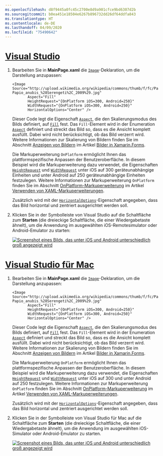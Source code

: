 ```yaml
---
ms.openlocfilehash: d8f9445a0fc45c2700e8d9a901cfce9bd6307d2b
ms.sourcegitcommit: b0ea451e18504e6267b896732dd26df64ddfa843
ms.translationtype: HT
ms.contentlocale: de-DE
ms.lasthandoff: 04/09/2020
ms.locfileid: "75490642"
---
```

# <a name="visual-studio"></a>[Visual Studio](#tab/vswin)

1. Bearbeiten Sie in **MainPage.xaml** die [`Image`](xref:Xamarin.Forms.Image)-Deklaration, um die Darstellung anzupassen:

    ```xaml
    <Image Source="http://upload.wikimedia.org/wikipedia/commons/thumb/f/fc/Papio_anubis_%28Serengeti%2C_2009%29.jpg/200px-Papio_anubis_%28Serengeti%2C_2009%29.jpg"
           Aspect="Fill"
           HeightRequest="{OnPlatform iOS=300, Android=250}"
           WidthRequest="{OnPlatform iOS=300, Android=250}"
           HorizontalOptions="Center" />
    ```

    Dieser Code legt die Eigenschaft [`Aspect`](xref:Xamarin.Forms.Image.Aspect), die den Skalierungsmodus des Bilds definiert, auf [`Fill`](xref:Xamarin.Forms.Aspect.Fill) fest. Das `Fill`-Element wird in der Enumeration [`Aspect`](xref:Xamarin.Forms.Aspect) definiert und streckt das Bild so, dass es die Ansicht komplett ausfüllt. Dabei wird nicht berücksichtigt, ob das Bild verzerrt wird. Weitere Informationen zur Skalierung von Bildern finden Sie im Abschnitt [Anzeigen von Bildern](~/xamarin-forms/user-interface/images.md#display-images) im Artikel [Bilder in Xamarin.Forms](~/xamarin-forms/user-interface/images.md).

    Die Markuperweiterung `OnPlatform` ermöglicht Ihnen das plattformspezifische Anpassen der Benutzeroberfläche. In diesem Beispiel wird die Markuperweiterung dazu verwendet, die Eigenschaften [`HeightRequest`](xref:Xamarin.Forms.VisualElement.HeightRequest) und [`WidthRequest`](xref:Xamarin.Forms.VisualElement.WidthRequest) unter iOS auf 300 geräteunabhängige Einheiten und unter Android auf 250 geräteunabhängige Einheiten festzulegen. Weitere Informationen zur Markuperweiterung `OnPlatform` finden Sie im Abschnitt [OnPlatform-Markuperweiterung](~/xamarin-forms/xaml/markup-extensions/consuming.md#onplatform) im Artikel [Verwenden von XAML-Markuperweiterungen](~/xamarin-forms/xaml/markup-extensions/consuming.md).

    Zusätzlich wird mit der [`HorizontalOptions`](xref:Xamarin.Forms.View.HorizontalOptions)-Eigenschaft angegeben, dass das Bild horizontal und zentriert ausgerichtet werden soll.

1. Klicken Sie in der Symbolleiste von Visual Studio auf die Schaltfläche zum **Starten** (die dreieckige Schaltfläche, die einer Wiedergabetaste ähnelt), um die Anwendung im ausgewählten iOS-Remotesimulator oder Android-Emulator zu starten:

    [![Screenshot eines Bilds, das unter iOS und Android unterschiedlich groß angezeigt wird](../images/customize-appearance.png "Bildanpassung abhängig von der Plattform")](../images/customize-appearance-large.png#lightbox "Bildanpassung abhängig von der Plattform")

# <a name="visual-studio-for-mac"></a>[Visual Studio für Mac](#tab/vsmac)

1. Bearbeiten Sie in **MainPage.xaml** die [`Image`](xref:Xamarin.Forms.Image)-Deklaration, um die Darstellung anzupassen:

    ```xaml
    <Image Source="http://upload.wikimedia.org/wikipedia/commons/thumb/f/fc/Papio_anubis_%28Serengeti%2C_2009%29.jpg/200px-Papio_anubis_%28Serengeti%2C_2009%29.jpg"
           Aspect="Fill"
           HeightRequest="{OnPlatform iOS=300, Android=250}"
           WidthRequest="{OnPlatform iOS=300, Android=250}"
           HorizontalOptions="Center" />
    ```

    Dieser Code legt die Eigenschaft [`Aspect`](xref:Xamarin.Forms.Image.Aspect), die den Skalierungsmodus des Bilds definiert, auf [`Fill`](xref:Xamarin.Forms.Aspect.Fill) fest. Das `Fill`-Element wird in der Enumeration [`Aspect`](xref:Xamarin.Forms.Aspect) definiert und streckt das Bild so, dass es die Ansicht komplett ausfüllt. Dabei wird nicht berücksichtigt, ob das Bild verzerrt wird. Weitere Informationen zur Skalierung von Bildern finden Sie im Abschnitt [Anzeigen von Bildern](~/xamarin-forms/user-interface/images.md#display-images) im Artikel [Bilder in Xamarin.Forms](~/xamarin-forms/user-interface/images.md).

    Die Markuperweiterung `OnPlatform` ermöglicht Ihnen das plattformspezifische Anpassen der Benutzeroberfläche. In diesem Beispiel wird die Markuperweiterung dazu verwendet, die Eigenschaften [`HeightRequest`](xref:Xamarin.Forms.VisualElement.HeightRequest) und [`WidthRequest`](xref:Xamarin.Forms.VisualElement.WidthRequest) unter iOS auf 300 und unter Android auf 250 festzulegen. Weitere Informationen zur Markuperweiterung `OnPlatform` finden Sie im Abschnitt [OnPlatform-Markuperweiterung](~/xamarin-forms/xaml/markup-extensions/consuming.md#onplatform) im Artikel [Verwenden von XAML-Markuperweiterungen](~/xamarin-forms/xaml/markup-extensions/consuming.md).

    Zusätzlich wird mit der [`HorizontalOptions`](xref:Xamarin.Forms.View.HorizontalOptions)-Eigenschaft angegeben, dass das Bild horizontal und zentriert ausgerichtet werden soll.

1. Klicken Sie in der Symbolleiste von Visual Studio für Mac auf die Schaltfläche zum **Starten** (die dreieckige Schaltfläche, die einer Wiedergabetaste ähnelt), um die Anwendung im ausgewählten iOS-Simulator oder Android-Emulator zu starten.

    [![Screenshot eines Bilds, das unter iOS und Android unterschiedlich groß angezeigt wird](../images/customize-appearance.png "Bildanpassung abhängig von der Plattform")](../images/customize-appearance-large.png#lightbox "Bildanpassung abhängig von der Plattform")
